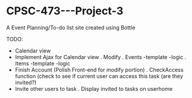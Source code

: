 CPSC-473---Project-3
====================

A Event Planning/To-do list site created using Bottle

TODO:
  - Calendar view
  - Implement Ajax for Calendar view
    . Modify
      . Events
      	-template
      	-logic
      . Items
      	-template
      	-logic
  - Finish Account (Polish Front-end for modify portion)
  	. CheckAccess function (check to see if current user can access this task (are they invited?)
  - Invite other users to task
	. Display invited to tasks on userhome
